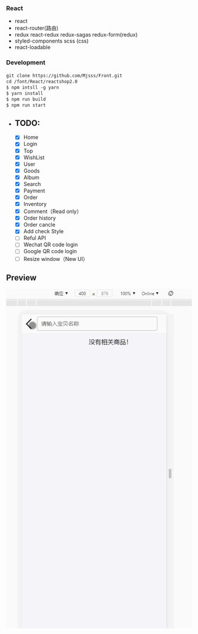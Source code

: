 ### React

- react
- react-router(路由)
- redux react-redux redux-sagas redux-form(redux)
- styled-components scss (css)
- react-loadable

### Development

```
git clone https://github.com/Mjsss/Front.git
cd /font/React/reactshop2.0
$ npm intsll -g yarn
$ yarn install
$ npm run build
$ npm run start
```

- ## TODO:
  - [x] Home
  - [x] Login
  - [x] Top
  - [x] WishList
  - [x] User
  - [x] Goods
  - [x] Album
  - [x] Search
  - [x] Payment
  - [x] Order
  - [x] Inventory
  - [x] Comment（Read only）
  - [x] Order history
  - [x] Order cancle
  - [x] Add check Style
  - [ ] Reful API
  - [ ] Wechat QR code login
  - [ ] Google QR code login
  - [ ] Resize window（New UI）

## Preview

![screenshot](https://github.com/Mjsss/Front/blob/master/screenshot.gif)
